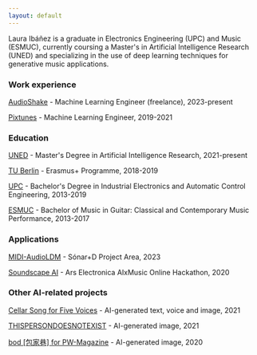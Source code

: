 ```yaml
---
layout: default
---
```


Laura Ibáñez is a graduate in Electronics Engineering (UPC) and Music (ESMUC), currently coursing a Master's in Artificial Intelligence Research (UNED) and specializing in the use of deep learning techniques for generative music applications.

### Work experience

[AudioShake](https://www.audioshake.ai/) - Machine Learning Engineer (freelance), 2023-present

[Pixtunes](https://www.pixtunes.com/) - Machine Learning Engineer, 2019-2021

### Education

[UNED](https://www.uned.es/) - Master's Degree in Artificial Intelligence Research, 2021-present

[TU Berlin](https://www.tu.berlin/) - Erasmus+ Programme, 2018-2019

[UPC](https://www.upc.edu/) - Bachelor's Degree in Industrial Electronics and Automatic Control Engineering, 2013-2019

[ESMUC](https://www.esmuc.cat/) - Bachelor of Music in Guitar: Classical and Contemporary Music Performance, 2013-2017

### Applications

[MIDI-AudioLDM](https://huggingface.co/spaces/lauraibnz/midi-audioldm) - Sónar+D Project Area, 2023

[Soundscape AI](https://soundscape-ai.netlify.app/) - Ars Electronica AIxMusic Online Hackathon, 2020

### Other AI-related projects

[Cellar Song for Five Voices](https://www.virtuallyrealityevents.com/emmettwilliams) - AI-generated text, voice and image, 2021

[THISPERSONDOESNOTEXIST](https://www.michaelbrailey.com/thispersondoesnotexist) - AI-generated image, 2021

[bod [包家巷] for PW-Magazine](https://pw-magazine.com/2020/bod-sentient-sounds-impossible-to-avoid) - AI-generated image, 2020
